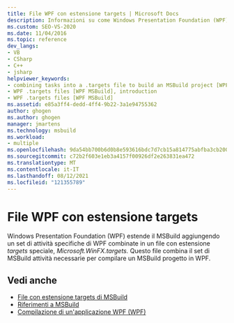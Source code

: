 ```yaml
---
title: File WPF con estensione targets | Microsoft Docs
description: Informazioni su come Windows Presentation Foundation (WPF) estende MSBuild aggiungendo un set di attività specifiche di WPF in un file con estensione targets speciale, Microsoft.WinFX.targets.
ms.custom: SEO-VS-2020
ms.date: 11/04/2016
ms.topic: reference
dev_langs:
- VB
- CSharp
- C++
- jsharp
helpviewer_keywords:
- combining tasks into a .targets file to build an MSBuild project [WPF MSBuild]
- WPF .targets files [WPF MSBuild], introduction
- WPF .targets files [WPF MSBuild]
ms.assetid: e85a3ff4-dedd-4ff4-9b22-3a1e94755362
author: ghogen
ms.author: ghogen
manager: jmartens
ms.technology: msbuild
ms.workload:
- multiple
ms.openlocfilehash: 9da54bb700b6d0b8e593616bdc7d7cb15a814775abfba3cb200c95d2024a0ef3
ms.sourcegitcommit: c72b2f603e1eb3a4157f00926df2e263831ea472
ms.translationtype: MT
ms.contentlocale: it-IT
ms.lasthandoff: 08/12/2021
ms.locfileid: "121355789"
---
```

# <a name="wpf-targets-files"></a>File WPF con estensione targets

Windows Presentation Foundation (WPF) estende il MSBuild aggiungendo un set di attività specifiche di WPF combinate in un file con estensione *targets* speciale, *Microsoft.WinFX.targets.* Questo file combina il set di MSBuild attività necessarie per compilare un MSBuild progetto in WPF.

## <a name="see-also"></a>Vedi anche

- [File con estensione targets di MSBuild](../msbuild/msbuild-dot-targets-files.md)
- [Riferimenti a MSBuild](../msbuild/msbuild-reference.md)
- [Compilazione di un'applicazione WPF (WPF)](/dotnet/framework/wpf/app-development/building-a-wpf-application-wpf)